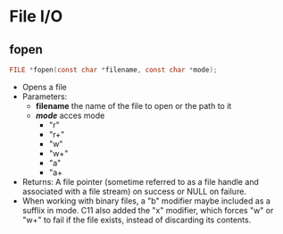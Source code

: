 # File I/O



## fopen

```c
FILE *fopen(const char *filename, const char *mode);
```

* Opens a file
* Parameters:
  * **filename** the name of the file to open or the path to it
  * ***mode*** acces mode
    * "r"
    * "r+"
    * "w"
    * "w+"
    * "a"
    * "a+
* Returns: A file pointer (sometime referred to as a file handle and associated with a file stream) on success or NULL on failure.
* When working with binary files, a "b" modifier maybe included as a sufflix in mode. C11 also added the "x" modifier, which forces "w" or "w+" to fail if the file exists, instead of discarding its contents.